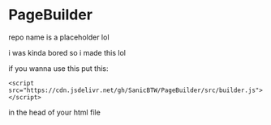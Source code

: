 # PageBuilder
repo name is a placeholder lol

i was kinda bored so i made this lol

if you wanna use this put this:

`<script src="https://cdn.jsdelivr.net/gh/SanicBTW/PageBuilder/src/builder.js"></script>`

in the head of your html file
